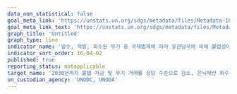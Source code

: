 ```yaml
---
data_non_statistical: false
goal_meta_link: 'https://unstats.un.org/sdgs/metadata/files/Metadata-16-04-02.pdf'
goal_meta_link_text: 'https://unstats.un.org/sdgs/metadata/files/Metadata-16-04-02.pdf'
graph_title: 'Untitled'
graph_type: line
indicator_name: '압수, 적발, 회수된 무기 중 국제법제에 따라 유관당국에 의해 불법성이 추적, 확인된 비율'
indicator_sort_order: 16-04-02
published: true
reporting_status: notapplicable
target_name: '2030년까지 불법 자금 및 무기 거래를 상당 수준으로 감소, 은닉재산 회수 및 환수를 강화하며, 모든 형태의 조직화된 범죄를 방지'
un_custodian_agency: 'UNODC, UNODA'
---
```

